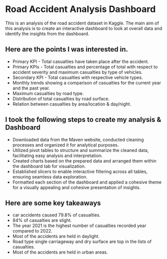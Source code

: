 # Road Accident Analysis Dashboard
This is an analysis of the road accident dataset in Kaggle. The main aim of this analysis is to create an interactive dashboard to look at overall data and identify the insights from the dashboard.

## Here are the points I was interested in.
* Primary KPI - Total casualties have taken place after the accident.
* Primary KPIs - Total casualties and percentage of total with respect to accident severity and maximum casualties by type of vehicles.
* Secondary KPI - Total casualties with respective vehicle types.
* Monthly trends showing a comparison of casualties for the current year and the past year.
* Maximum casualties by road type.
* Distribution of total casualties by road surface.
* Relation between casualties by area/location & day/night.

## I took the following steps to create my analysis & Dashboard
* Downloaded data from the Maven website, conducted cleaning processes and organized it for analytical purposes.
* Utilized pivot tables to structure and summarize the cleaned data, facilitating easy analysis and interpretation.
* Created charts based on the prepared data and arranged them within the dashboard tab for visualization.
* Established slicers to enable interactive filtering across all tables, ensuring seamless data exploration.
* Formatted each section of the dashboard and applied a cohesive theme for a visually appealing and cohesive presentation of insights.

## Here are some key takeaways
* car accidents caused 79.8% of casualties.
* 84% of casualties are slight.
* The year 2021 is the highest number of casualties recorded year compared to 2022.
* Most of the accidents are held in daylight.
* Road type single carriageway and dry surface are  top in the lists of casualties.
* Most of the accidents are held in urban areas.
